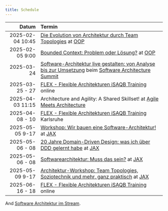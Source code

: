 ```yaml
---
title: Schedule
---
```


|            Datum | Termin                                                                                                                                                              |
|-----------------:|:--------------------------------------------------------------------------------------------------------------------------------------------------------------------|
| 2025-02-04 10:45 | [Die Evolution von Architektur durch Team Topologies](https://www.oop-konferenz.de/de/programm/konferenzprogramm#item-7726) at [OOP](https://www.oop-konferenz.de/) |
|  2025-02-05 9:00 | [Bounded Context: Problem oder Lösung?](https://www.oop-konferenz.de/de/programm/konferenzprogramm#item-7761 ) at [OOP](https://www.oop-konferenz.de/)              |
| 2025-03-24 | [Software-Architektur live gestalten: von Analyse bis zur Umsetzung](https://software-architecture-summit.de/softwarearchitecture/wir-bauen-eine-software-architektur/) beim [Software Architecture Summit](https://software-architecture-summit.de/) |
|  2025-03-25 - 27 | [FLEX - Flexible Architekturen iSAQB Training](https://www.socreatory.com/de/trainings/flex) online                                                                 |
| 2025-04-03 11:15 | Architecture and Agility: A Shared Skillset! at [Agile Meets Architecture](https://www.agile-meets-architecture.com/) |
|  2025-04-08 - 10 | [FLEX - Flexible Architekturen iSAQB Training](https://www.socreatory.com/de/trainings/flex) Karlsruhe                                                              |
| 2025-05-05 9-17 | [Workshop: Wir bauen eine Software-Architektur!](https://jax.de/software-architecture/workshop-software-architektur-bauen) at [JAX](https://jax.de/) |
| 2025-05-06 - 08 | [20 Jahre Domain-Driven Design: was ich über DDD gelernt habe](https://jax.de/software-architecture/20-jahre-domain-driven-design/) at [JAX](https://jax.de/) |
| 2025-05-06 - 08 | [Softwarearchitektur: Muss das sein?](https://jax.de/software-architecture/software-architektur-muss-sein/) at [JAX](https://jax.de/) |
| 2025-05-09 9-17 | [Architektur-Workshop: Team Topologies, Soziotechnik und mehr, ganz praktisch](https://jax.de/software-architecture/soziotechnischer-architektur-workshop/) at [JAX](https://jax.de/) |
|  2025-06-16 - 18 | [FLEX - Flexible Architekturen iSAQB Training](https://www.socreatory.com/de/trainings/flex) online                                                                 |

And [Software Architektur im Stream](https://software-architektur.tv/).
